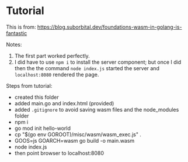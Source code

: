 # Tutorial

This is from: https://blog.suborbital.dev/foundations-wasm-in-golang-is-fantastic

Notes:

1. The first part worked perfectly.
2. I did have to use `npm i` to install the server component; but once I did then the
the command `node index.js` started the server and `localhost:8080` rendered the page.

Steps from tutorial:
- created this folder
- added main.go and index.html (provided)
- added `.gitignore` to avoid saving wasm files and the node_modules folder
- npm i
- go mod init hello-world
- cp "$(go env GOROOT)/misc/wasm/wasm_exec.js" .
- GOOS=js GOARCH=wasm go build -o main.wasm
- node index.js
- then point browser to localhost:8080


